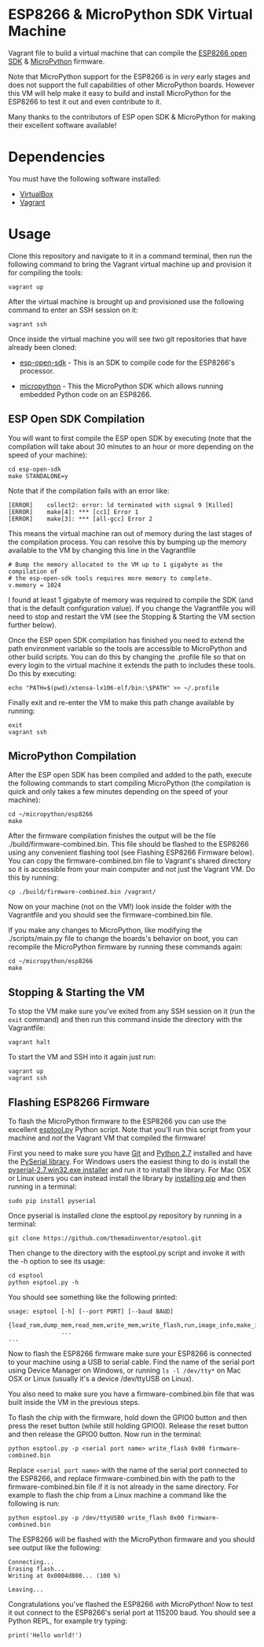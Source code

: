# ESP8266 & MicroPython SDK Virtual Machine
Vagrant file to build a virtual machine that can compile the [ESP8266 open SDK](https://github.com/pfalcon/esp-open-sdk) &amp; 
[MicroPython](https://micropython.org/) firmware.

Note that MicroPython support for the ESP8266 is in _very_ early stages and does
not support the full capabilities of other MicroPython boards.  However this VM
will help make it easy to build and install MicroPython for the ESP8266 to test
it out and even contribute to it.

Many thanks to the contributors of ESP open SDK & MicroPython for making
their excellent software available!

# Dependencies

You must have the following software installed:

*  [VirtualBox](https://www.virtualbox.org/)
*  [Vagrant](https://www.vagrantup.com/)

# Usage

Clone this repository and navigate to it in a command terminal, then run the
following command to bring the Vagrant virtual machine up and provision it for
compiling the tools:

    vagrant up

After the virtual machine is brought up and provisioned use the following
command to enter an SSH session on it:

    vagrant ssh

Once inside the virtual machine you will see two git repositories that have
already been cloned:

*   [esp-open-sdk](https://github.com/pfalcon/esp-open-sdk) - This is an SDK to
    compile code for the ESP8266's processor.

*   [micropython](https://github.com/micropython/micropython) - This the MicroPython
    SDK which allows running embedded Python code on an ESP8266.

## ESP Open SDK Compilation

You will want to first compile the ESP open SDK by executing (note that the
compilation will take about 30 minutes to an hour or more depending on the speed
of your machine):

    cd esp-open-sdk
    make STANDALONE=y

Note that if the compilation fails with an error like:

    [ERROR]    collect2: error: ld terminated with signal 9 [Killed]
    [ERROR]    make[4]: *** [cc1] Error 1
    [ERROR]    make[3]: *** [all-gcc] Error 2

This means the virtual machine ran out of memory during the last stages of the
compilation process.  You can resolve this by bumping up the memory available to
the VM by changing this line in the Vagrantfile

    # Bump the memory allocated to the VM up to 1 gigabyte as the compilation of
    # the esp-open-sdk tools requires more memory to complete.
    v.memory = 1024

I found at least 1 gigabyte of memory was required to compile the SDK (and that
is the default configuration value).  If you change the Vagrantfile you will
need to stop and restart the VM (see the Stopping & Starting the VM section
further below).

Once the ESP open SDK compilation has finished you need to extend the path
environment variable so the tools are accessible to MicroPython and other build
scripts.  You can do this by changing the .profile file so that on every login
to the virtual machine it extends the path to includes these tools.  Do this by
executing:

    echo "PATH=$(pwd)/xtensa-lx106-elf/bin:\$PATH" >> ~/.profile

Finally exit and re-enter the VM to make this path change available by running:

    exit
    vagrant ssh

## MicroPython Compilation

After the ESP open SDK has been compiled and added to the path, execute the
following commands to start compiling MicroPython (the compilation is quick and
only takes a few minutes depending on the speed of your machine):

    cd ~/micropython/esp8266
    make

After the firmware compilation finishes the output will be the file ./build/firmware-combined.bin.
This file should be flashed to the ESP8266 using any convenient flashing tool
(see Flashing ESP8266 Firmware below).  You can copy the firmware-combined.bin file
to Vagrant's shared directory so it is accessible from your main computer and
not just the Vagrant VM.  Do this by running:

    cp ./build/firmware-combined.bin /vagrant/

Now on your machine (not on the VM!) look inside the folder with the
Vagrantfile and you should see the firmware-combined.bin file.

If you make any changes to MicroPython, like modifying the ./scripts/main.py
file to change the boards's behavior on boot, you can recompile the MicroPython
firmware by running these commands again:

    cd ~/micropython/esp8266
    make

## Stopping & Starting the VM

To stop the VM make sure you've exited from any SSH session on it (run the `exit` 
command) and then run this command inside the directory with the Vagrantfile:

    vagrant halt

To start the VM and SSH into it again just run:

    vagrant up
    vagrant ssh

## Flashing ESP8266 Firmware

To flash the MicroPython firmware to the ESP8266 you can use the excellent
[esptool.py](https://github.com/themadinventor/esptool) Python script.  Note that
you'll run this script from your machine and _not_ the Vagrant VM that compiled
the firmware!

First you need to make sure you have [Git](http://git-scm.com/downloads) 
and [Python 2.7](https://www.python.org/downloads/) installed and have the 
[PySerial library](http://pyserial.sourceforge.net/).  For Windows users 
the easiest thing to do is install the [pyserial-2.7.win32.exe installer](https://pypi.python.org/pypi/pyserial) 
and run it to install the library.  For Mac OSX or Linux users you can 
instead install the library by [installing pip](https://pip.pypa.io/en/latest/installing.html) 
and then running in a terminal:

    sudo pip install pyserial

Once pyserial is installed clone the esptool.py repository by running in
a terminal:

    git clone https://github.com/themadinventor/esptool.git

Then change to the directory with the esptool.py script and invoke it with the -h
option to see its usage:

    cd esptool
    python esptool.py -h

You should see something like the following printed:

    usage: esptool [-h] [--port PORT] [--baud BAUD]
               {load_ram,dump_mem,read_mem,write_mem,write_flash,run,image_info,make_image,elf2image,read_mac,flash_id,read_flash,erase_flash}
                   ...
    ...

Now to flash the ESP8266 firmware make sure your ESP8266 is connected to your
machine using a USB to serial cable.  Find the name of the serial port using
Device Manager on Windows, or running `ls -l /dev/tty*` on Mac OSX or Linux
(usually it's a device /dev/ttyUSB on Linux).

You also need to make sure you have a firmware-combined.bin file that was
built inside the VM in the previous steps.

To flash the chip with the firmware, hold down the GPIO0 button and then press
the reset button (while still holding GPIO0).  Release the reset button and then
release the GPIO0 button.  Now run in the terminal:

    python esptool.py -p <serial port name> write_flash 0x00 firmware-combined.bin

Replace `<serial port name>` with the name of the serial port connected to the
ESP8266, and replace firmware-combined.bin with the path to the firmware-combined.bin
file if it is not already in the same directory.  For example to flash the chip
from a Linux machine a command like the following is run:

    python esptool.py -p /dev/ttyUSB0 write_flash 0x00 firmware-combined.bin

The ESP8266 will be flashed with the MicroPython firmware and you should see output
like the following:

    Connecting...
    Erasing flash...
    Writing at 0x0004d800... (100 %)
    
    Leaving...

Congratulations you've flashed the ESP8266 with MicroPython!  Now to test it out
connect to the ESP8266's serial port at 115200 baud.  You should see a Python REPL,
for example try typing:

    print('Hello world!')
